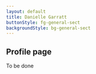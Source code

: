 ```yaml
---
layout: default
title: Danielle Garratt
buttonStyle: fg-general-sect
backgroundStyle: bg-general-sect
---
```


## Profile page

To be done